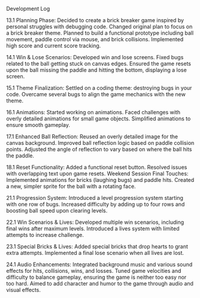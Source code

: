 Development Log

13.1
Planning Phase:
Decided to create a brick breaker game inspired by personal struggles with debugging code.
Changed original plan to focus on a brick breaker theme.
Planned to build a functional prototype including ball movement, paddle control via mouse, and brick collisions.
Implemented high score and current score tracking.

14.1
Win & Lose Scenarios:
Developed win and lose screens.
Fixed bugs related to the ball getting stuck on canvas edges.
Ensured the game resets upon the ball missing the paddle and hitting the bottom, displaying a lose screen.

15.1
Theme Finalization:
Settled on a coding theme: destroying bugs in your code.
Overcame several bugs to align the game mechanics with the new theme.

16.1
Animations:
Started working on animations.
Faced challenges with overly detailed animations for small game objects.
Simplified animations to ensure smooth gameplay.

17.1
Enhanced Ball Reflection:
Reused an overly detailed image for the canvas background.
Improved ball reflection logic based on paddle collision points.
Adjusted the angle of reflection to vary based on where the ball hits the paddle.

18.1
Reset Functionality:
Added a functional reset button.
Resolved issues with overlapping text upon game resets.
Weekend Session
Final Touches:
Implemented animations for bricks (laughing bugs) and paddle hits.
Created a new, simpler sprite for the ball with a rotating face.

21.1
Progression System:
Introduced a level progression system starting with one row of bugs.
Increased difficulty by adding up to four rows and boosting ball speed upon clearing levels.

22.1
Win Scenarios & Lives:
Developed multiple win scenarios, including final wins after maximum levels.
Introduced a lives system with limited attempts to increase challenge.

23.1
Special Bricks & Lives:
Added special bricks that drop hearts to grant extra attempts.
Implemented a final lose scenario when all lives are lost.

24.1
Audio Enhancements:
Integrated background music and various sound effects for hits, collisions, wins, and losses.
Tuned game velocities and difficulty to balance gameplay, ensuring the game is neither too easy nor too hard.
Aimed to add character and humor to the game through audio and visual effects.
